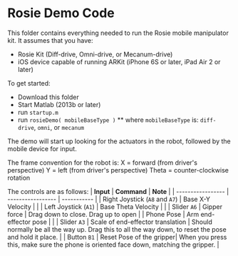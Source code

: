 # Rosie Demo Code

This folder contains everything needed to run the Rosie mobile manipulator kit.  It assumes that you have:
* Rosie Kit (Diff-drive, Omni-drive, or Mecanum-drive)
* iOS device capable of running ARKit (iPhone 6S or later, iPad Air 2 or later)

To get started:
* Download this folder
* Start Matlab (2013b or later)
* run `startup.m`
* run `rosieDemo( mobileBaseType )`
** where `mobileBaseType` is: `diff-drive`, `omni`, or `mecanum`

The demo will start up looking for the actuators in the robot, followed by the mobile device for input.  

The frame convention for the robot is:
X = forward (from driver's perspective)
Y = left (from driver's perspective)
Theta = counter-clockwise rotation

The controls are as follows:
| **Input**       | **Command**     | **Note**  |
| ----------------- | ----------------- | ----------- |
| Right Joystick (`A8` and `A7`)  | Base X-Y Velocity |  |
| Left Joystick (`A1`) | Base Theta Velocity |  |
| Slider `A6` | Gipper force | Drag down to close. Drag up to open |
| Phone Pose | Arm end-effector pose |  |
| Slider `A3` | Scale of end-effector translation  | Should normally be all the way up. Drag this to all the way down, to reset the pose and hold it place. |
| Button `B1` | Reset Pose of the gripper| When you press this, make sure the phone is oriented face down, matching the gripper. |
